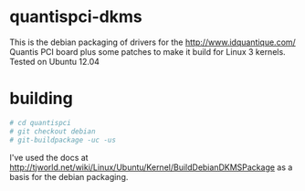 
quantispci-dkms
===============

This is the debian packaging of drivers for the http://www.idquantique.com/ Quantis PCI board 
plus some patches to make it build for Linux 3 kernels. Tested on Ubuntu 12.04

building
========

```bash
# cd quantispci
# git checkout debian
# git-buildpackage -uc -us

```

I've used the docs at http://tjworld.net/wiki/Linux/Ubuntu/Kernel/BuildDebianDKMSPackage as
a basis for the debian packaging.
